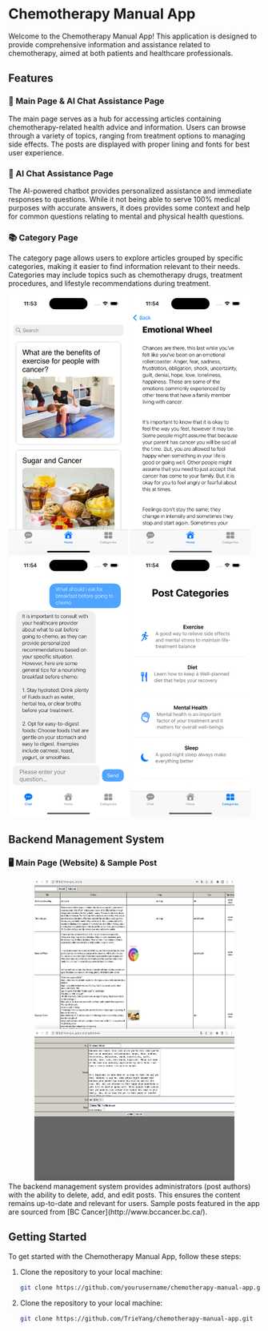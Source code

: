 # Chemotherapy Manual App

Welcome to the Chemotherapy Manual App! This application is designed to provide comprehensive information and assistance related to chemotherapy, aimed at both patients and healthcare professionals.

## Features

### 📱 Main Page & AI Chat Assistance Page
The main page serves as a hub for accessing articles containing chemotherapy-related health advice and information. Users can browse through a variety of topics, ranging from treatment options to managing side effects. The posts are displayed with proper lining and fonts for best user experience.

### 💬 AI Chat Assistance Page
The AI-powered chatbot provides personalized assistance and immediate responses to questions. While it not being able to serve 100% medical purposes with accurate answers, it does provides some context and help for common questions relating to mental and physical health questions.

### 📚 Category Page
The category page allows users to explore articles grouped by specific categories, making it easier to find information relevant to their needs. Categories may include topics such as chemotherapy drugs, treatment procedures, and lifestyle recommendations during treatment.
<div align="left">
  <img src="Images/mainPage.png" width="240" height="520" alt="Main Page">
  <img src="Images/post.png" width="240" height="520" alt="AI Chat Assistance Page">
  <img src="Images/aiChat.png" width="240" height="520" alt="AI Chat Assistance Page">
  <img src="Images/Categories.png" width="240" height="520" alt="Category Page">
</div>

## Backend Management System

### 🖥️ Main Page (Website) & Sample Post
<div align="center">
  <img src="Images/mainPageWebsite.png" width="400" height="300" alt="Main Page (Website)">
  <img src="Images/edit.png" width="400" height="300" alt="Sample Post">
</div>
The backend management system provides administrators (post authors) with the ability to delete, add, and edit posts. This ensures the content remains up-to-date and relevant for users. Sample posts featured in the app are sourced from [BC Cancer](http://www.bccancer.bc.ca/).

## Getting Started

To get started with the Chemotherapy Manual App, follow these steps:

1. Clone the repository to your local machine:
   ```bash
   git clone https://github.com/yourusername/chemotherapy-manual-app.git


1. Clone the repository to your local machine:
   ```bash
   git clone https://github.com/TrieYang/chemotherapy-manual-app.git


